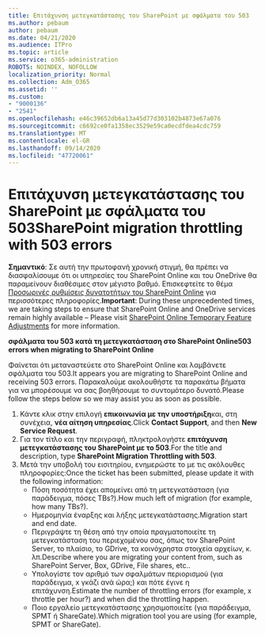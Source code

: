 ```yaml
---
title: Επιτάχυνση μετεγκατάστασης του SharePoint με σφάλματα του 503
ms.author: pebaum
author: pebaum
ms.date: 04/21/2020
ms.audience: ITPro
ms.topic: article
ms.service: o365-administration
ROBOTS: NOINDEX, NOFOLLOW
localization_priority: Normal
ms.collection: Adm_O365
ms.assetid: ''
ms.custom:
- "9000136"
- "2541"
ms.openlocfilehash: e46c39652db6a13a45d77d303102b4873e67a076
ms.sourcegitcommit: c6692ce0fa1358ec3529e59ca0ecdfdea4cdc759
ms.translationtype: MT
ms.contentlocale: el-GR
ms.lasthandoff: 09/14/2020
ms.locfileid: "47720061"
---
```

# <a name="sharepoint-migration-throttling-with-503-errors"></a><span data-ttu-id="bfce7-102">Επιτάχυνση μετεγκατάστασης του SharePoint με σφάλματα του 503</span><span class="sxs-lookup"><span data-stu-id="bfce7-102">SharePoint migration throttling with 503 errors</span></span>

<span data-ttu-id="bfce7-103">**Σημαντικό**: Σε αυτή την πρωτοφανή χρονική στιγμή, θα πρέπει να διασφαλίσουμε ότι οι υπηρεσίες του SharePoint Online και του OneDrive θα παραμείνουν διαθέσιμες στον μέγιστο βαθμό. Επισκεφτείτε το θέμα [Προσωρινές ρυθμίσεις δυνατοτήτων του SharePoint Online](https://aka.ms/ODSPAdjustments) για περισσότερες πληροφορίες.</span><span class="sxs-lookup"><span data-stu-id="bfce7-103">**Important**: During these unprecedented times, we are taking steps to ensure that SharePoint Online and OneDrive services remain highly available – Please visit [SharePoint Online Temporary Feature Adjustments](https://aka.ms/ODSPAdjustments) for more information.</span></span>

<span data-ttu-id="bfce7-104">**σφάλματα του 503 κατά τη μετεγκατάσταση στο SharePoint Online**</span><span class="sxs-lookup"><span data-stu-id="bfce7-104">**503 errors when migrating to SharePoint Online**</span></span>

<span data-ttu-id="bfce7-105">Φαίνεται ότι μεταναστεύετε στο SharePoint Online και λαμβάνετε σφάλματα του 503.</span><span class="sxs-lookup"><span data-stu-id="bfce7-105">It appears you are migrating to SharePoint Online and receiving 503 errors.</span></span> <span data-ttu-id="bfce7-106">Παρακαλούμε ακολουθήστε τα παρακάτω βήματα για να μπορέσουμε να σας βοηθήσουμε το συντομότερο δυνατό.</span><span class="sxs-lookup"><span data-stu-id="bfce7-106">Please follow the steps below so we may assist you as soon as possible.</span></span> 

1. <span data-ttu-id="bfce7-107">Κάντε κλικ στην επιλογή **επικοινωνία με την υποστήριξη**και, στη συνέχεια, **νέα αίτηση υπηρεσίας**.</span><span class="sxs-lookup"><span data-stu-id="bfce7-107">Click **Contact Support**, and then **New Service Request**.</span></span>
2. <span data-ttu-id="bfce7-108">Για τον τίτλο και την περιγραφή, πληκτρολογήστε **επιτάχυνση μετεγκατάστασης του SharePoint με το 503**.</span><span class="sxs-lookup"><span data-stu-id="bfce7-108">For the title and description, type **SharePoint Migration Throttling with 503**.</span></span>
3. <span data-ttu-id="bfce7-109">Μετά την υποβολή του εισιτηρίου, ενημερώστε το με τις ακόλουθες πληροφορίες:</span><span class="sxs-lookup"><span data-stu-id="bfce7-109">Once the ticket has been submitted, please update it with the following information:</span></span>
    - <span data-ttu-id="bfce7-110">Πόση ποσότητα έχει απομείνει από τη μετεγκατάσταση (για παράδειγμα, πόσες TBs?).</span><span class="sxs-lookup"><span data-stu-id="bfce7-110">How much left of migration (for example, how many TBs?).</span></span>
    - <span data-ttu-id="bfce7-111">Ημερομηνία έναρξης και λήξης μετεγκατάστασης.</span><span class="sxs-lookup"><span data-stu-id="bfce7-111">Migration start and end date.</span></span>
    - <span data-ttu-id="bfce7-112">Περιγράψτε τη θέση από την οποία πραγματοποιείτε τη μετεγκατάσταση του περιεχομένου σας, όπως τον SharePoint Server, το πλαίσιο, το GDrive, τα κοινόχρηστα στοιχεία αρχείων, κ. λπ.</span><span class="sxs-lookup"><span data-stu-id="bfce7-112">Describe where you are migrating your content from, such as SharePoint Server, Box, GDrive, File shares, etc..</span></span>
    - <span data-ttu-id="bfce7-113">Υπολογίστε τον αριθμό των σφαλμάτων περιορισμού (για παράδειγμα, x γκάζι ανά ώρα;) και πότε έγινε η επιτάχυνση.</span><span class="sxs-lookup"><span data-stu-id="bfce7-113">Estimate the number of throttling errors (for example, x throttle per hour?) and when did the throttling happen.</span></span>
    - <span data-ttu-id="bfce7-114">Ποιο εργαλείο μετεγκατάστασης χρησιμοποιείτε (για παράδειγμα, SPMT ή ShareGate).</span><span class="sxs-lookup"><span data-stu-id="bfce7-114">Which migration tool you are using (for example, SPMT or ShareGate).</span></span>


